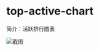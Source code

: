 # top-active-chart

简介：活跃排行图表

![截图](https://unpkg.com/@icedesign/top-active-chart-block/screenshot.png)
